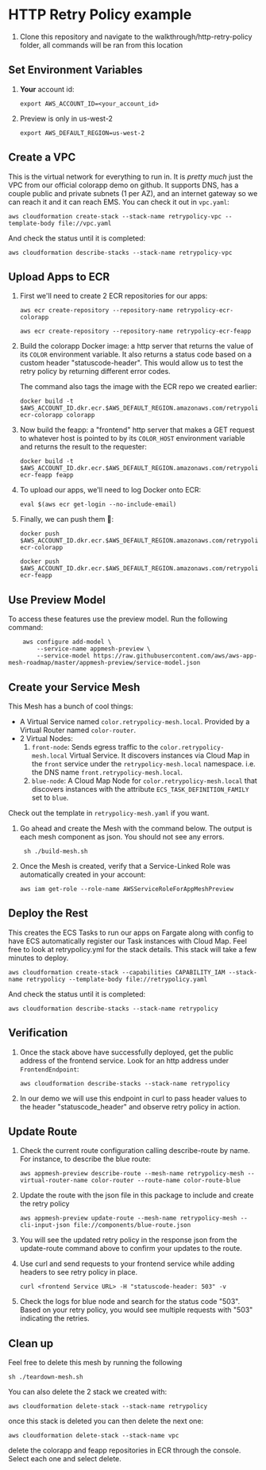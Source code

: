 # HTTP Retry Policy example

1. Clone this repository and navigate to the walkthrough/http-retry-policy folder, all commands will be ran from this location


## Set Environment Variables

1. **Your** account id:
    ```
    export AWS_ACCOUNT_ID=<your_account_id>
    ```

2. Preview is only in us-west-2
    ```
    export AWS_DEFAULT_REGION=us-west-2
    ```

## Create a VPC
This is the virtual network for everything to run in. It is *pretty much* just the VPC from our official colorapp demo on github. It supports DNS, has a couple public and private subnets (1 per AZ), and an internet gateway so we can reach it and it can reach EMS. You can check it out in `vpc.yaml`:
```
aws cloudformation create-stack --stack-name retrypolicy-vpc --template-body file://vpc.yaml
```
And check the status until it is completed:
```
aws cloudformation describe-stacks --stack-name retrypolicy-vpc
```

## Upload Apps to ECR

1. First we'll need to create 2 ECR repositories for our apps:
    ```
    aws ecr create-repository --repository-name retrypolicy-ecr-colorapp
    ```
    ```
    aws ecr create-repository --repository-name retrypolicy-ecr-feapp
    ```
2. Build the colorapp Docker image: a http server that returns the value of its `COLOR` environment variable. It also returns a status code based on a custom header "statuscode-header".
   This would allow us to test the retry policy by returning different error codes.
   
   The command also tags the image with the ECR repo we created earlier:
    ```
    docker build -t $AWS_ACCOUNT_ID.dkr.ecr.$AWS_DEFAULT_REGION.amazonaws.com/retrypolicy-ecr-colorapp colorapp
    ```
3. Now build the feapp: a "frontend" http server that makes a GET request to whatever host is pointed to by its `COLOR_HOST` environment variable and returns the result to the requester:
    ```
    docker build -t $AWS_ACCOUNT_ID.dkr.ecr.$AWS_DEFAULT_REGION.amazonaws.com/retrypolicy-ecr-feapp feapp
    ```
4. To upload our apps, we'll need to log Docker onto ECR:
    ```
    eval $(aws ecr get-login --no-include-email)
    ```
5. Finally, we can push them 🚀:
    ```
    docker push $AWS_ACCOUNT_ID.dkr.ecr.$AWS_DEFAULT_REGION.amazonaws.com/retrypolicy-ecr-colorapp
    ```
    ```
    docker push $AWS_ACCOUNT_ID.dkr.ecr.$AWS_DEFAULT_REGION.amazonaws.com/retrypolicy-ecr-feapp
    ```

## Use Preview Model

To access these features use the preview model. Run the following command:

```
    aws configure add-model \
        --service-name appmesh-preview \
        --service-model https://raw.githubusercontent.com/aws/aws-app-mesh-roadmap/master/appmesh-preview/service-model.json
```


## Create your Service Mesh
This Mesh has a bunch of cool things:
* A Virtual Service named `color.retrypolicy-mesh.local`. Provided by a Virtual Router named `color-router`.
* 2 Virtual Nodes:
  1. `front-node`: Sends egress traffic to the `color.retrypolicy-mesh.local` Virtual Service. It discovers instances via Cloud Map in the `front` service under the `retrypolicy-mesh.local` namespace. i.e. the DNS name `front.retrypolicy-mesh.local`.
  2. `blue-node`: A Cloud Map Node for `color.retrypolicy-mesh.local` that discovers instances with the attribute `ECS_TASK_DEFINITION_FAMILY` set to `blue`.

Check out the template in `retrypolicy-mesh.yaml` if you want.

1. Go ahead and create the Mesh with the command below. The output is each mesh component as json. You should not see any errors.
    ```
     sh ./build-mesh.sh 
    ```
    
2. Once the Mesh is created, verify that a Service-Linked Role was automatically created in your account:
    ```
    aws iam get-role --role-name AWSServiceRoleForAppMeshPreview
    ```

## Deploy the Rest
This creates the ECS Tasks to run our apps on Fargate along with config to have ECS automatically register our Task instances with Cloud Map. Feel free to look at retrypolicy.yml for the stack details. This stack will take a few minutes to deploy.

```
aws cloudformation create-stack --capabilities CAPABILITY_IAM --stack-name retrypolicy --template-body file://retrypolicy.yaml
```
And check the status until it is completed:
```
aws cloudformation describe-stacks --stack-name retrypolicy
```

## Verification
1. Once the stack above have successfully deployed, get the public address of the frontend service. Look for an http address under `FrontendEndpoint`:
    ```
    aws cloudformation describe-stacks --stack-name retrypolicy
    ```

2. In our demo we will use this endpoint in curl to pass header values to the header "statuscode_header" and observe retry policy in action.

## Update Route

1. Check the current route configuration calling describe-route by name. For instance, to describe the blue route:
    ```
    aws appmesh-preview describe-route --mesh-name retrypolicy-mesh --virtual-router-name color-router --route-name color-route-blue
    ```
  
2. Update the route with the json file in this package to include and create the retry policy 
    ```
    aws appmesh-preview update-route --mesh-name retrypolicy-mesh --cli-input-json file://components/blue-route.json
    ```

3. You will see the updated retry policy in the response json from the update-route command above to confirm your updates to the route.

4. Use curl and send requests to your frontend service while adding headers to see retry policy in place.
    ```
    curl <frontend Service URL> -H "statuscode-header: 503" -v
    ```
  
5. Check the logs for blue node and search for the status code "503". Based on your retry policy, you would see multiple requests with "503" indicating the retries.

## Clean up 

Feel free to delete this mesh by running the following 
  ```
  sh ./teardown-mesh.sh
  ```

You can also delete the 2 stack we created with: 
  ```
  aws cloudformation delete-stack --stack-name retrypolicy
  ```
  
 once this stack is deleted you can then delete the next one:
  
  ```
  aws cloudformation delete-stack --stack-name vpc
  ```
  
 delete the colorapp and feapp repositories in ECR through the console. Select each one and select delete.